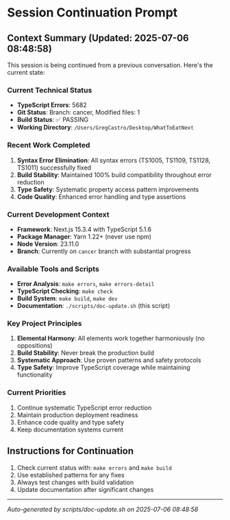 # Session Continuation Prompt

## Context Summary (Updated: 2025-07-06 08:48:58)

This session is being continued from a previous conversation. Here's the current state:

### Current Technical Status
- **TypeScript Errors**: 5682
- **Git Status**: Branch: cancer, Modified files: 1
- **Build Status**: ✅ PASSING
- **Working Directory**: `/Users/GregCastro/Desktop/WhatToEatNext`

### Recent Work Completed
1. **Syntax Error Elimination**: All syntax errors (TS1005, TS1109, TS1128, TS1011) successfully fixed
2. **Build Stability**: Maintained 100% build compatibility throughout error reduction
3. **Type Safety**: Systematic property access pattern improvements
4. **Code Quality**: Enhanced error handling and type assertions

### Current Development Context
- **Framework**: Next.js 15.3.4 with TypeScript 5.1.6
- **Package Manager**: Yarn 1.22+ (never use npm)
- **Node Version**: 23.11.0
- **Branch**: Currently on `cancer` branch with substantial progress

### Available Tools and Scripts
- **Error Analysis**: `make errors`, `make errors-detail`
- **TypeScript Checking**: `make check`
- **Build System**: `make build`, `make dev`
- **Documentation**: `./scripts/doc-update.sh` (this script)

### Key Project Principles
1. **Elemental Harmony**: All elements work together harmoniously (no oppositions)
2. **Build Stability**: Never break the production build
3. **Systematic Approach**: Use proven patterns and safety protocols
4. **Type Safety**: Improve TypeScript coverage while maintaining functionality

### Current Priorities
1. Continue systematic TypeScript error reduction
2. Maintain production deployment readiness
3. Enhance code quality and type safety
4. Keep documentation systems current

## Instructions for Continuation
1. Check current status with: `make errors` and `make build`
2. Use established patterns for any fixes
3. Always test changes with build validation
4. Update documentation after significant changes

---
*Auto-generated by scripts/doc-update.sh on 2025-07-06 08:48:58*
